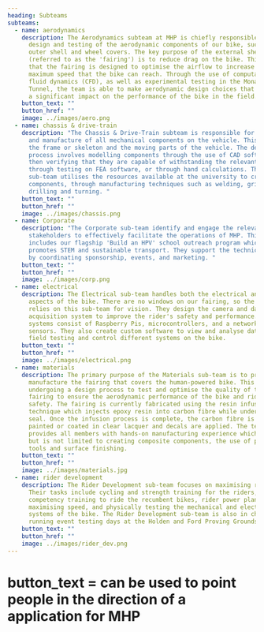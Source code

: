 ```yaml
---
heading: Subteams
subteams:
  - name: aerodynamics
    description: The Aerodynamics subteam at MHP is chiefly responsible for the
      design and testing of the aerodynamic components of our bike, such as the
      outer shell and wheel covers. The key purpose of the external shell
      (referred to as the 'fairing') is to reduce drag on the bike. This means
      that the fairing is designed to optimise the airflow to increase the
      maximum speed that the bike can reach. Through the use of computational
      fluid dynamics (CFD), as well as experimental testing in the Monash Wind
      Tunnel, the team is able to make aerodynamic design choices that can have
      a significant impact on the performance of the bike in the field.
    button_text: ""
    button_href: ""
    image: ../images/aero.png
  - name: chassis & drive-train
    description: "The Chassis & Drive-Train subteam is responsible for the design
      and manufacture of all mechanical components on the vehicle. This includes
      the frame or skeleton and the moving parts of the vehicle. The design
      process involves modelling components through the use of CAD software and
      then verifying that they are capable of withstanding the relevant loading
      through testing on FEA software, or through hand calculations. The
      sub-team utilises the resources available at the university to create the
      components, through manufacturing techniques such as welding, grinding,
      drilling and turning. "
    button_text: ""
    button_href: ""
    image: ../images/chassis.png
  - name: Corporate
    description: "The Corporate sub-team identify and engage the relevant external
      stakeholders to effectively facilitate the operations of MHP. This
      includes our flagship 'Build an HPV' school outreach program which
      promotes STEM and sustainable transport. They support the technical side
      by coordinating sponsorship, events, and marketing. "
    button_text: ""
    button_href: ""
    image: ../images/corp.png
  - name: electrical
    description: The Electrical sub-team handles both the electrical and software
      aspects of the bike. There are no windows on our fairing, so the rider
      relies on this sub-team for vision. They design the camera and data
      acquisition system to improve the rider's safety and performance. The
      systems consist of Raspberry Pis, microcontrollers, and a network of
      sensors. They also create custom software to view and analyse data from
      field testing and control different systems on the bike.
    button_text: ""
    button_href: ""
    image: ../images/electrical.png
  - name: materials
    description: The primary purpose of the Materials sub-team is to prototype and
      manufacture the fairing that covers the human-powered bike. This includes
      undergoing a design process to test and optimise the quality of the
      fairing to ensure the aerodynamic performance of the bike and rider
      safety. The fairing is currently fabricated using the resin infusion
      technique which injects epoxy resin into carbon fibre while under a vacuum
      seal. Once the infusion process is complete, the carbon fibre is either
      painted or coated in clear lacquer and decals are applied. The team itself
      provides all members with hands-on manufacturing experience which includes
      but is not limited to creating composite components, the use of power
      tools and surface finishing.
    button_text: ""
    button_href: ""
    image: ../images/materials.jpg
  - name: rider development
    description: The Rider Development sub-team focuses on maximising rider output.
      Their tasks include cycling and strength training for the riders,
      competency training to ride the recumbent bikes, rider power plans for
      maximising speed, and physically testing the mechanical and electrical
      systems of the bike. The Rider Development sub-team is also in charge of
      running event testing days at the Holden and Ford Proving Grounds.
    button_text: ""
    button_href: ""
    image: ../images/rider_dev.png
---
```


# button_text = can be used to point people in the direction of a application for MHP
